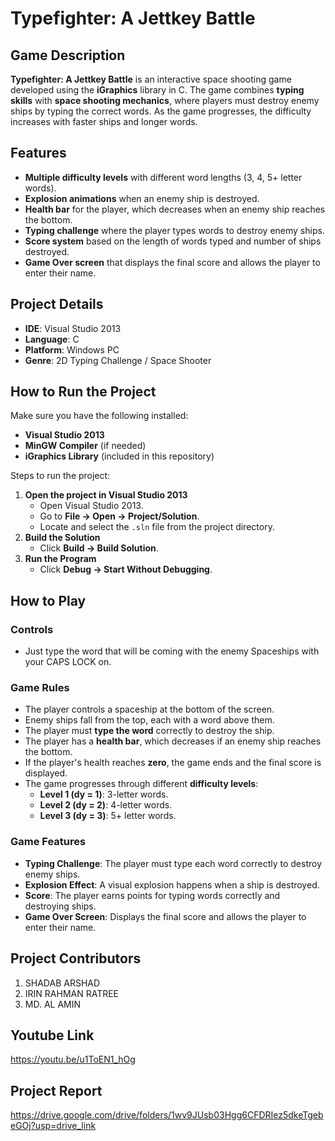 # **Typefighter: A Jettkey Battle**

## **Game Description**

**Typefighter: A Jettkey Battle** is an interactive space shooting game developed using the **iGraphics** library in C. The game combines **typing skills** with **space shooting mechanics**, where players must destroy enemy ships by typing the correct words. As the game progresses, the difficulty increases with faster ships and longer words.

## **Features**
- **Multiple difficulty levels** with different word lengths (3, 4, 5+ letter words).
- **Explosion animations** when an enemy ship is destroyed.
- **Health bar** for the player, which decreases when an enemy ship reaches the bottom.
- **Typing challenge** where the player types words to destroy enemy ships.
- **Score system** based on the length of words typed and number of ships destroyed.
- **Game Over screen** that displays the final score and allows the player to enter their name.

## **Project Details**
- **IDE**: Visual Studio 2013
- **Language**: C
- **Platform**: Windows PC
- **Genre**: 2D Typing Challenge / Space Shooter

## **How to Run the Project**

Make sure you have the following installed:
- **Visual Studio 2013**
- **MinGW Compiler** (if needed)
- **iGraphics Library** (included in this repository)

Steps to run the project:
1. **Open the project in Visual Studio 2013**
   - Open Visual Studio 2013.
   - Go to **File → Open → Project/Solution**.
   - Locate and select the `.sln` file from the project directory.
2. **Build the Solution**
   - Click **Build → Build Solution**.
3. **Run the Program**
   - Click **Debug → Start Without Debugging**.

## **How to Play**

### **Controls**
- Just type the word that will be coming with the enemy Spaceships with your CAPS LOCK on.

### **Game Rules**

- The player controls a spaceship at the bottom of the screen.
- Enemy ships fall from the top, each with a word above them.
- The player must **type the word** correctly to destroy the ship.
- The player has a **health bar**, which decreases if an enemy ship reaches the bottom.
- If the player's health reaches **zero**, the game ends and the final score is displayed.
- The game progresses through different **difficulty levels**:
  - **Level 1 (dy = 1)**: 3-letter words.
  - **Level 2 (dy = 2)**: 4-letter words.
  - **Level 3 (dy = 3)**: 5+ letter words.

### **Game Features**
- **Typing Challenge**: The player must type each word correctly to destroy enemy ships.
- **Explosion Effect**: A visual explosion happens when a ship is destroyed.
- **Score**: The player earns points for typing words correctly and destroying ships.
- **Game Over Screen**: Displays the final score and allows the player to enter their name.

## **Project Contributors**

1. SHADAB ARSHAD
2. IRIN RAHMAN RATREE
3. MD. AL AMIN



## Youtube Link
https://youtu.be/u1ToEN1_hOg

## Project Report
https://drive.google.com/drive/folders/1wv9JUsb03Hgg6CFDRIez5dkeTgebeGOj?usp=drive_link
